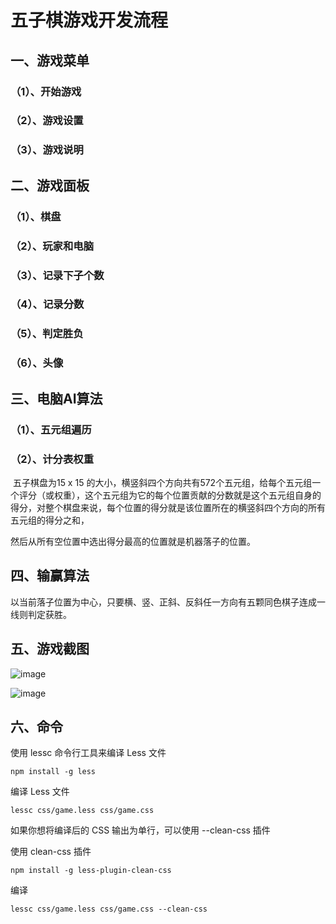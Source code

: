 # 五子棋游戏开发流程

## 一、游戏菜单

### （1）、开始游戏

### （2）、游戏设置

### （3）、游戏说明

## 二、游戏面板

### （1）、棋盘

### （2）、玩家和电脑

### （3）、记录下子个数

### （4）、记录分数

### （5）、判定胜负

### （6）、头像

## 三、电脑AI算法

### （1）、五元组遍历

### （2）、计分表权重

​			五子棋盘为15 x 15 的大小，横竖斜四个方向共有572个五元组，给每个五元组一个评分（或权重），这个五元组为它的每个位置贡献的分数就是这个五元组自身的得分，对整个棋盘来说，每个位置的得分就是该位置所在的横竖斜四个方向的所有五元组的得分之和，

然后从所有空位置中选出得分最高的位置就是机器落子的位置。

## 四、输赢算法

以当前落子位置为中心，只要横、竖、正斜、反斜任一方向有五颗同色棋子连成一线则判定获胜。

## 五、游戏截图

![image](https://user-images.githubusercontent.com/72770576/161939880-3ecf3a5e-9cb9-4dce-82e0-65a3b074d667.png)


![image](https://user-images.githubusercontent.com/72770576/161939919-035f144d-6731-4fa6-afc7-9f073677f642.png)

## 六、命令
使用 lessc 命令行工具来编译 Less 文件
```shell
npm install -g less
```
编译 Less 文件
```shell
lessc css/game.less css/game.css
```
如果你想将编译后的 CSS 输出为单行，可以使用 --clean-css 插件

使用 clean-css 插件
```shell
npm install -g less-plugin-clean-css
```
编译
```shell
lessc css/game.less css/game.css --clean-css
```
